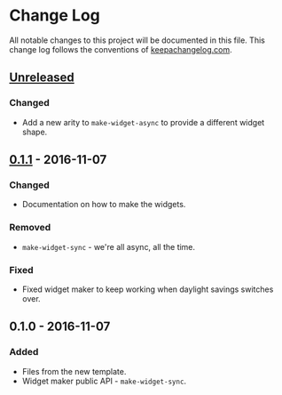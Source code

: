 # Change Log
All notable changes to this project will be documented in this file. This change log follows the conventions of [keepachangelog.com](http://keepachangelog.com/).

## [Unreleased]
### Changed
- Add a new arity to `make-widget-async` to provide a different widget shape.

## [0.1.1] - 2016-11-07
### Changed
- Documentation on how to make the widgets.

### Removed
- `make-widget-sync` - we're all async, all the time.

### Fixed
- Fixed widget maker to keep working when daylight savings switches over.

## 0.1.0 - 2016-11-07
### Added
- Files from the new template.
- Widget maker public API - `make-widget-sync`.

[Unreleased]: https://github.com/your-name/perceptron/compare/0.1.1...HEAD
[0.1.1]: https://github.com/your-name/perceptron/compare/0.1.0...0.1.1
